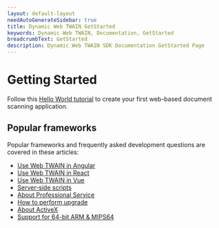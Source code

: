 ```yaml
---
layout: default-layout
needAutoGenerateSidebar: true
title: Dynamic Web TWAIN GetStarted
keywords: Dynamic Web TWAIN, Documentation, GetStarted
breadcrumbText: GetStarted
description: Dynamic Web TWAIN SDK Documentation GetStarted Page
---
```



# Getting Started

Follow this [Hello World tutorial]({{site.getstarted}}Helloworld.html) to create your first web-based document scanning application.

## Popular frameworks

Popular frameworks and frequently asked development questions are covered in these articles:

* [Use Web TWAIN in Angular]({{site.indepth}}development/angular.html)
* [Use Web TWAIN in React]({{site.indepth}}development/react.html)
* [Use Web TWAIN in Vue]({{site.indepth}}development/vue.html)
* [Server-side scripts]({{site.indepth}}development/Server-script.html)
* [About Professional Service]({{site.indepth}}development/Pro-service.html)
* [How to perform upgrade]({{site.indepth}}development/upgrade.html)
* [About ActiveX]({{site.indepth}}development/activex.html)
* [Support for 64-bit ARM & MIPS64]({{site.indepth}}development/armmips.html)
